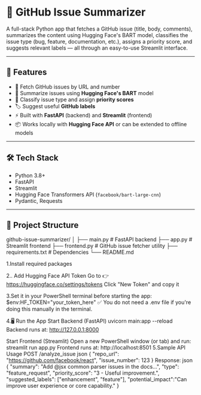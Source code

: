 # 🧠 GitHub Issue Summarizer

A full-stack Python app that fetches a GitHub issue (title, body, comments), summarizes the content using Hugging Face's BART model, classifies the issue type (bug, feature, documentation, etc.), assigns a priority score, and suggests relevant labels — all through an easy-to-use Streamlit interface.

---

## 🔧 Features

- 🐙 Fetch GitHub issues by URL and number  
- 🧠 Summarize issues using **Hugging Face's BART** model  
- 🎯 Classify issue type and assign **priority scores**  
- 🏷️ Suggest useful **GitHub labels**  
- ⚡ Built with **FastAPI** (backend) and **Streamlit** (frontend)  
- 📦 Works locally with **Hugging Face API** or can be extended to offline models  

---

## 🛠️ Tech Stack

- Python 3.8+
- FastAPI
- Streamlit
- Hugging Face Transformers API (`facebook/bart-large-cnn`)
- Pydantic, Requests

---

## 📁 Project Structure

github-issue-summarizer/
│
├── main.py # FastAPI backend
├── app.py # Streamlit frontend
├── frontend.py # GitHub issue fetcher utility
├── requirements.txt # Dependencies
└── README.md

1.Install required packages

2.. Add Hugging Face API Token
Go to 👉 https://huggingface.co/settings/tokens
Click "New Token" and copy it

3.Set it in your PowerShell terminal before starting the app:
$env:HF_TOKEN="your_token_here"
✅ You do not need a .env file if you're doing this manually in the terminal.

4.🖥️ Run the App
Start Backend (FastAPI)
uvicorn main:app --reload
Backend runs at: http://127.0.0.1:8000

Start Frontend (Streamlit)
Open a new PowerShell window (or tab) and run:
streamlit run app.py
Frontend runs at: http://localhost:8501
5.Sample API Usage
POST /analyze_issue
json
{
  "repo_url": "https://github.com/facebook/react",
  "issue_number": 123
}
Response:
json
{
  "summary": "Add @jsx common parser issues in the docs...",
  "type": "feature_request",
  "priority_score": "3 - Useful improvement.",
  "suggested_labels": ["enhancement", "feature"],
  "potential_impact":"Can improve user experience or core capability."
}


